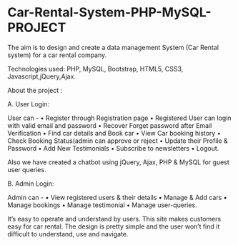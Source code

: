 # Car-Rental-System-PHP-MySQL-PROJECT

The aim is to design and create a data management System (Car Rental system) for a car rental company.

Technologies used: PHP, MySQL, Bootstrap, HTML5, CSS3, Javascript,jQuery,Ajax.

About the project :
 
A. User Login:

User can - 
• Register through Registration page
• Registered User can login with valid email and password
• Recover Forget password after Email Verification 
• Find car details and Book car 
• View Car booking history 
• Check Booking Status(admin can approve or reject
• Update their Profile & Password 
• Add New Testimonials 
• Subscribe to newsletters 
• Logout.

Also we have created a chatbot using jQuery, Ajax, PHP & MySQL for guest user queries.

B. Admin Login:

Admin can -
• View registered users & their details
• Manage & Add cars 
• Manage bookings 
• Manage testimonial 
• Manage user-queries.

It’s easy to operate and understand by users. This site makes customers easy for car rental. The design is pretty simple and the user won’t find it difficult to understand, use and navigate.
